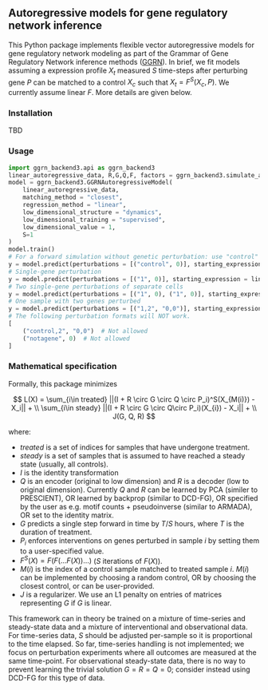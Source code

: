## Autoregressive models for gene regulatory network inference

This Python package implements flexible vector autoregressive models for gene regulatory network modeling as part of the Grammar of Gene Regulatory Network inference methods ([GGRN](https://github.com/ekernf01/ggrn/blob/main/README.md)). In brief, we fit models assuming a expression profile $X_t$ measured $S$ time-steps after perturbing gene $P$ can be matched to a control $X_c$ such that $X_t = F^S(X_c, P)$. We currently assume linear $F$. More details are given below.

### Installation

TBD

### Usage

```python
import ggrn_backend3.api as ggrn_backend3
linear_autoregressive_data, R,G,Q,F, factors = ggrn_backend3.simulate_autoregressive(num_controls_per_group=10, num_features = 3)
model = ggrn_backend3.GGRNAutoregressiveModel(
    linear_autoregressive_data, 
    matching_method = "closest",    
    regression_method = "linear",
    low_dimensional_structure = "dynamics",
    low_dimensional_training = "supervised", 
    low_dimensional_value = 1,  
    S=1
)
model.train()
# For a forward simulation without genetic perturbation: use "control" as the gene name.
y = model.predict(perturbations = [("control", 0)], starting_expression = linear_autoregressive[0,:])
# Single-gene perturbation
y = model.predict(perturbations = [("1", 0)], starting_expression = linear_autoregressive[0,:])
# Two single-gene perturbations of separate cells
y = model.predict(perturbations = [("1", 0), ("1", 0)], starting_expression = linear_autoregressive[0,:])
# One sample with two genes perturbed
y = model.predict(perturbations = [("1,2", "0,0")], starting_expression = linear_autoregressive[0,:])
# The following perturbation formats will NOT work. 
[
    ("control,2", "0,0")  # Not allowed
    ("notagene", 0)  # Not allowed
]
```

### Mathematical specification

Formally, this package minimizes

$$ L(X) = \sum_{i\in treated} ||(I + R \circ G \circ Q \circ P_i)^S(X_{M(i)}) - X_i|| + \\
\sum_{i\in steady} ||(I + R \circ G \circ Q\circ P_i)(X_{i}) - X_i|| + \\ 
J(G, Q, R) $$

where:

- $treated$ is a set of indices for samples that have undergone treatment.
- $steady$ is a set of samples that is assumed to have reached a steady state (usually, all controls).
- $I$ is the identity transformation
- $Q$ is an encoder (original to low dimension) and $R$ is a decoder (low to original dimension). Currently $Q$ and $R$ can be learned by PCA (similer to PRESCIENT), OR learned by backprop (similar to DCD-FG), OR specified by the user as e.g. motif counts + pseudoinverse (similar to ARMADA), OR set to the identity matrix. 
- $G$ predicts a single step forward in time by $T/S$ hours, where $T$ is the duration of treatment.
- $P_i$ enforces interventions on genes perturbed in sample $i$ by setting them to a user-specified value.
- $F^S(X) = F(F(...F(X))...)$ ($S$ iterations of $F(X)$).
- $M(i)$ is the index of a control sample matched to treated sample $i$. $M(i)$ can be implemented by choosing a random control, OR by choosing the closest control, or can be user-provided. 
- $J$ is a regularizer. We use an L1 penalty on entries of matrices representing $G$ if $G$ is linear.

This framework can in theory be trained on a mixture of time-series and steady-state data and a mixture of interventional and observational data. For time-series data, $S$ should be adjusted per-sample so it is proportional to the time elapsed. So far, time-series handling is not implemented; we focus on perturbation experiments where all outcomes are measured at the same time-point. For observational steady-state data, there is no way to prevent learning the trivial solution $G=R=Q=0$; consider instead using DCD-FG for this type of data.
